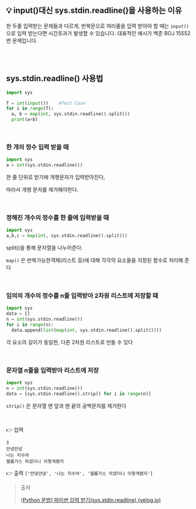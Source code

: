 ## 💡 input()대신 sys.stdin.readline()을 사용하는 이유

한 두줄 입력받는 문제들과 다르게, 반복문으로 여러줄을 입력 받아야 할 때는 `input()`으로 입력 받는다면 시간초과가 발생할 수 있습니다. 대표적인 예시가 백준 BOJ 15552번 문제입니다.

<br />

<br />

## sys.stdin.readline() 사용법

```python
import sys

T = int(input())	#Test Case
for i in range(T):
  a, b = map(int, sys.stdin.readline().split())
  print(a+b)
```

<br />

### 한 개의 정수 입력 받을 때

```python
import sys
a = int(sys.stdin.readline())
```

한 줄 단위로 받기에 개행문자가 입력받아진다,

따라서 개행 문자를 제거해야한다.

<br />

### 정해진 개수의 정수를 한 줄에 입력받을 때

```python
import sys
a,b,c = map(int, sys.stdin.readline().split())
```

split()을 통해 문자열을 나누어준다.

`map()` 은 반복가능한객체(리스트 등)에 대해 각각의 요소들을 지정된 함수로 처리해 준다

<br />

### 임의의 개수의 정수를 n줄 입력받아 2차원 리스트에 저장할 때

```python
import sys
data = []
n = int(sys.stdin.readline())
for i in range(n):
  data.append(list(map(int, sys.stdin.readline().split())))
```

각 요소의 길이가 동일한, 다른 2차원 리스트로 만들 수 있다

<br />

### 문자열 n줄을 입력받아 리스트에 저장

```python
import sys
n = int(sys.stdin.readline())
data = [sys.stdin.readline().strip() for i in range(n)]
```

`strip()` 은 문자열 맨 앞과 맨 끝의 공백문자를 제거한다

<br />

👉 입력

```null
3
안녕안녕
나는 지수야
헬륨가스 마셨더니 이렇게됐지
```

👉 출력
`['안녕안녕', '나는 지수야', '헬륨가스 마셨더니 이렇게됐지']`



> 출처
>
> [[Python 문법\] 파이썬 입력 받기(sys.stdin.readline) (velog.io)](https://velog.io/@yeseolee/Python-파이썬-입력-정리sys.stdin.readline)



